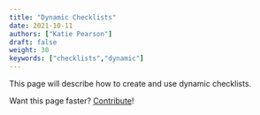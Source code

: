 ```yaml
---
title: "Dynamic Checklists"
date: 2021-10-11
authors: ["Katie Pearson"]
draft: false
weight: 30
keywords: ["checklists","dynamic"]
---
```


This page will describe how to create and use dynamic checklists.

Want this page faster? [Contribute](/Contributing/)!
